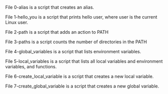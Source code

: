 File 0-alias is a script that creates an alias.

File 1-hello_you is a script that prints hello user, where user is the current Linux user.

File 2-path is a script that adds an action to PATH

File 3-paths is a script counts the number of directories in the PATH

File 4-global_variables is a script that lists environment variables.

File 5-local_variables is a script that lists all local variables and environment variables, and functions.

File 6-create_local_variable is a script that creates a new local variable.

File 7-create_global_variable is a script that creates a new global variable.

